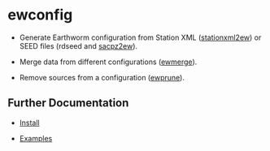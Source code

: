 
# ewconfig

* Generate Earthworm configuration from Station XML
  ([stationxml2ew](doc/stationxml2ew.md)) or SEED files (rdseed and
  [sacpz2ew](doc/sacpz2ew.md)).

* Merge data from different configurations ([ewmerge](doc/ewmerge.md)).

* Remove sources from a configuration ([ewprune](doc/ewprune.md)).

## Further Documentation

* [Install](INSTALL.md)

* [Examples](EXAMPLES.md)

